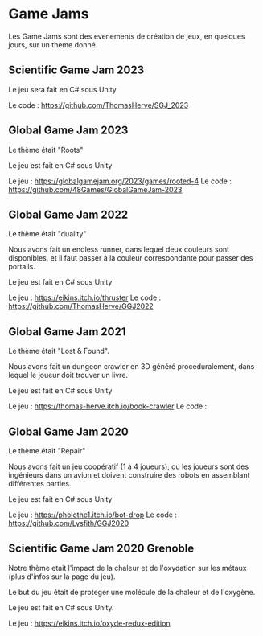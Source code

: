 <h1>Game Jams</h1>

Les Game Jams sont des evenements de création de jeux, en quelques jours, sur un thème donné.

<h2>Scientific Game Jam 2023</h2>

Le jeu sera fait en C# sous Unity

Le code :
https://github.com/ThomasHerve/SGJ_2023

<h2>Global Game Jam 2023</h2>
Le thème était "Roots"

Le jeu est fait en C# sous Unity

Le jeu :
https://globalgamejam.org/2023/games/rooted-4
Le code :
https://github.com/48Games/GlobalGameJam-2023

<h2>Global Game Jam 2022</h2>
Le thème était "duality"

Nous avons fait un endless runner, dans lequel deux couleurs sont disponibles, et il faut passer à la couleur correspondante pour passer des portails.

Le jeu est fait en C# sous Unity

Le jeu :
https://eikins.itch.io/thruster
Le code :
https://github.com/ThomasHerve/GGJ2022

<h2>Global Game Jam 2021</h2>
Le thème était "Lost & Found".

Nous avons fait un dungeon crawler en 3D généré proceduralement, dans lequel le joueur doit trouver un livre.

Le jeu est fait en C# sous Unity

Le jeu :
https://thomas-herve.itch.io/book-crawler
Le code :



<h2>Global Game Jam 2020</h2>
Le thème était "Repair"

Nous avons fait un jeu coopératif (1 à 4 joueurs), ou les joueurs sont des ingénieurs dans un avion et doivent construire des robots en assemblant différentes parties.

Le jeu est fait en C# sous Unity

Le jeu :
https://pholothe1.itch.io/bot-drop
Le code :
https://github.com/Lysfith/GGJ2020

<h2>Scientific Game Jam 2020 Grenoble</h2>
Notre thème etait l'impact de la chaleur et de l'oxydation sur les métaux (plus d'infos sur la page du jeu).

Le but du jeu était de proteger une molécule de la chaleur et de l'oxygène.

Le jeu est fait en C# sous Unity.

Le jeu :
https://eikins.itch.io/oxyde-redux-edition
